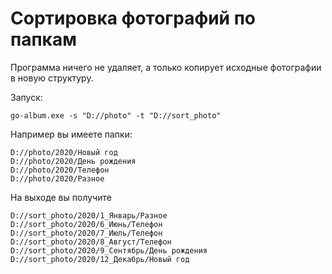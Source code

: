 # Сортировка фотографий по папкам
Программа ничего не удаляет, а только копирует исходные фотографии в новую структуру.

Запуск:
```shell
go-album.exe -s "D://photo" -t "D://sort_photo"
```

Например вы имеете папки:
```
D://photo/2020/Новый год 
D://photo/2020/День рождения 
D://photo/2020/Телефон 
D://photo/2020/Разное 
```
На выходе вы получите
```
D://sort_photo/2020/1_Январь/Разное
D://sort_photo/2020/6_Июнь/Телефон
D://sort_photo/2020/7_Июль/Телефон
D://sort_photo/2020/8_Август/Телефон
D://sort_photo/2020/9_Сентябрь/День рождения
D://sort_photo/2020/12_Декабрь/Новый год
```
